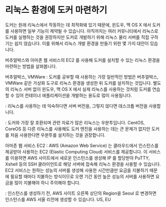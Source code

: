 # 리눅스 환경에 도커 마련하기

도커는 원래 리눅스에서 작동하는 데 최적화돼 있기 때문에, 윈도우, 맥 OS X 에서 도커를 사용하면 일부 기능이 제약될 수 있습니다. 아직까지는 여러 커뮤니티에서 리눅스로 도커를 실행하는 것을 권장하지만 도커로 개발하기 위해 리눅스 물리 서버를 직접 구하기는 쉽지 않습니다. 이를 위해서 리눅스 개발 환경을 만들기 위한 몇 가지 대안이 있습니다. 

버추얼박스와 아마존 웹 서비스의 EC2 를 사용해 도커를 설치할 수 있는 리눅스 환경을 마련하는 방법을 살펴봅니다.

버추얼박스, VMWare
: 도커를 공부할 때 사용하는 가장 일반적인 방법은 버추얼박스, VMWare 같은 가상화 도구로 리눅스 환경을 생성한 뒤 도커를 설치하는 것입니다. 
별도의 리눅스 서버 없이 윈도우, 맥 OS X 에서 실제 리눅스를 사용하는 것처럼 도커를 연습할 수 있어 컨테이너 애플리케이션을 개발하는 용도로 많이 사용됩니다. 

: 리눅스를 사용하는 데 익숙하다면 서버 버전을, 그렇지 않다면 데스크톱 버전을 사용합니다. 

: 도커와 가장 잘 호환되며 관련 자료가 많은 리눅스는 우분투입니다. CentOS, CoreOS 등 다른 리눅스를 사용해도 도커 엔진을 사용하는 데는 큰 문제가 없지만 도커를 처음 사용한다면 우분투를 설치하는 것을 권장합니다. 

아마존 웹 서비스 EC2
: AWS (Amazon Web Service) 는 클라우드에서 인스턴스를 제공받아 사용하는 EC2 (Elastic Computing Cloud) 서비스를 제공합니다. 이 서비스를 이용하면 AWS 사이트에서 새로운 인스턴스를 생성해 IP 를 할당받아 PuTTY, Xshell 등의 SSH 클라이언트로 해당 서버에 접속해 리눅스 환경을 사용할 수 있습니다. EC2 서비스는 원하는 성능의 서버를 생성해 사용한 시간만큼만 요금을 지불하기 때문에 필요할 때마다 지불하는 방식이므로 오랜 기간 동안 높은 성능의 서버를 사용하면 요금을 많이 지불해야 하니 주의해야 합니다. 

: 인스턴스를 생성하기 전, AWS 사이트 오른쪽 상단의 Region을 Seoul 로 변경하면 인스턴스를 AWS 서울 리전에 생성할 수 있습니다. US, EU 
<!--stackedit_data:
eyJoaXN0b3J5IjpbLTMyODU0ODAzOF19
-->